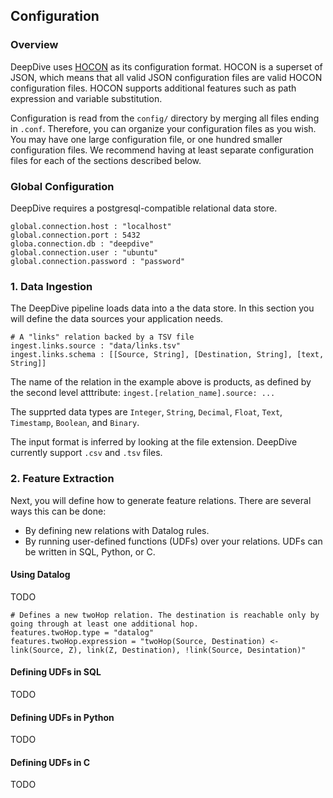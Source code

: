 ## Configuration

### Overview

DeepDive uses [HOCON](https://github.com/typesafehub/config/blob/master/HOCON.md) as its configuration format. HOCON is a superset of JSON, which means that all valid JSON configuration files are valid HOCON configuration files. HOCON supports additional features such as path expression and variable substitution.

Configuration is read from the `config/` directory by merging all files ending in `.conf`. Therefore, you can organize your configuration files as you wish. You may have one large configuration file, or one hundred smaller configuration files. We recommend having at least separate configuration files for each of the sections described below.

### Global Configuration

DeepDive requires a postgresql-compatible relational data store. 

```
global.connection.host : "localhost"
global.connection.port : 5432
globa.connection.db : "deepdive"
global.connection.user : "ubuntu"
global.connection.password : "password"
```

### 1. Data Ingestion

The DeepDive pipeline loads data into a the data store. In this section you will define the data sources your application needs.

```
# A "links" relation backed by a TSV file
ingest.links.source : "data/links.tsv"
ingest.links.schema : [[Source, String], [Destination, String], [text, String]]
```

The name of the relation in the example above is products, as defined by the second level atttribute: `ingest.[relation_name].source: ... `

The supprted data types are `Integer`, `String`, `Decimal`, `Float`, `Text`, `Timestamp`, `Boolean`, and `Binary`.

The input format is inferred by looking at the file extension. DeepDive currently support `.csv` and `.tsv` files.


### 2. Feature Extraction

Next, you will define how to generate feature relations. There are several ways this can be done:

- By defining new relations with Datalog rules.
- By running user-defined functions (UDFs) over your relations. UDFs can be written in SQL, Python, or C.

#### Using Datalog

TODO 

```
# Defines a new twoHop relation. The destination is reachable only by going through at least one additional hop.
features.twoHop.type = "datalog"
features.twoHop.expression = "twoHop(Source, Destination) <- link(Source, Z), link(Z, Destination), !link(Source, Desintation)"
```

#### Defining UDFs in SQL

TODO

#### Defining UDFs in Python

TODO

#### Defining UDFs in C

TODO







